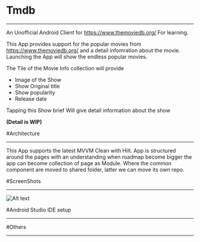 # Tmdb
***

An Unofficial Android Client for https://www.themoviedb.org/ For learning.

This App provides support for the popular movies from https://www.themoviedb.org/ and a detail infomration about the movie. Launching the 
App will show the endless popular movies.

The Tile of the Movie Info collection will provide
  * Image of the Show
  * Show Original title
  * Show popularity
  * Release date

Tapping this Show brief Will give detail information about the show

**(Detail is WIP)**

#Architecture 
***
This App supports the latest MVVM Clean with Hilt. App is structured around the pages with an understanding when roadmap become bigger the app can become collection of page as Module. Where the common component are moved to shared folder, latter we can move its own repo.


#ScreenShots
***

![Alt text](https://user-images.githubusercontent.com/8298720/226329288-44bba38b-5566-4ff0-b817-d0a29e818912.png "Phone Grid")


#Android Studio IDE setup
***


#Others
***